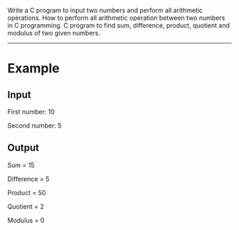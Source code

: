 Write a C program to input two numbers and perform all arithmetic operations. How to perform all arithmetic operation between two numbers in C programming. C program to find sum, difference, product, quotient and modulus of two given numbers.

________________________

# Example


## Input


First number: 10


Second number: 5



## Output
 

Sum = 15


Difference = 5


Product = 50


Quotient = 2


Modulus = 0
